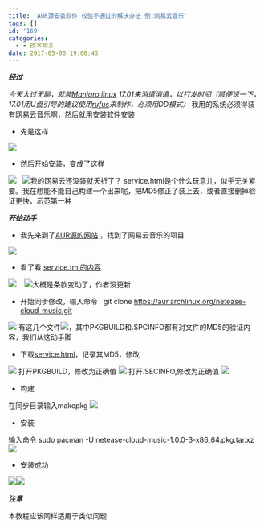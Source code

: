 ```yaml
---
title: 'AUR源安装软件 校验不通过的解决办法 例:网易云音乐'
tags: []
id: '169'
categories:
  - - 技术相关
date: 2017-05-06 19:00:43
---
```


 _**经过**_

 _今天太过无聊，就装[Manjaro linux](https://manjaro.org/) 17.01来消遣消遣，以打发时间（顺便说一下，17.01用U盘引导的建议使用[rufus](https://rufus.akeo.ie/)来制作，必须用DD模式）_ 我用的系统必须得装有网易云音乐啊，然后就用安装软件安装

*   先是这样

![](https://wordpress-1253676827.file.myqcloud.com/wp-content/uploads/2017/05/2017-05-06-17-11-29屏幕截图-1.png)

*   然后开始安装，变成了这样

![](https://wordpress-1253676827.file.myqcloud.com/wp-content/uploads/2017/05/2017-05-06-17-12-06屏幕截图.png)   ![](https://wordpress-1253676827.file.myqcloud.com/wp-content/uploads/2017/05/17c1fa5eddcdef96.jpg)我的网易云还没装就夭折了？ service.html是个什么玩意儿，似乎无关紧要。我在想能不能自己构建一个出来呢，把MD5修正了装上去，或者直接删掉验证更快，示范第一种

**_开始动手_**

*   我先来到了[AUR源的网站](https://aur.archlinux.org/packages) ，找到了网易云音乐的项目

![](http://wordpress-1253676827.file.myqcloud.com/wp-content/uploads/2017/05/2017-05-06-17-21-19屏幕截图-1024x576.png)

*   看了看 [service.tml的内容](http://music.163.com/html/web2/service.html)

![](https://wordpress-1253676827.file.myqcloud.com/wp-content/uploads/2017/05/2017-05-06-17-20-46屏幕截图-1024x576.png)    ![](https://wordpress-1253676827.file.myqcloud.com/wp-content/uploads/2017/05/42805acb2ed6e66f.jpg)大概是条款变动了，作者没更新

*   开始同步修改，输入命令   git clone https://aur.archlinux.org/netease-cloud-music.git

![](https://wordpress-1253676827.file.myqcloud.com/wp-content/uploads/2017/05/2017-05-06-17-19-34屏幕截图.png) 有这几个文件![](https://wordpress-1253676827.file.myqcloud.com/wp-content/uploads/2017/05/2017-05-06-18-35-16屏幕截图.png)，其中PKGBUILD和.SPCINFO都有对文件的MD5的验证内容，我们从这动手脚

*   下载[service.html](http://music.163.com/html/web2/service.html)，记录其MD5，修改

![](https://wordpress-1253676827.file.myqcloud.com/wp-content/uploads/2017/05/2017-05-06-18-39-40屏幕截图.png) 打开PKGBUILD，修改为正确值 ![](https://wordpress-1253676827.file.myqcloud.com/wp-content/uploads/2017/05/2017-05-06-18-41-16屏幕截图.png) 打开.SECINFO,修改为正确值 ![](https://wordpress-1253676827.file.myqcloud.com/wp-content/uploads/2017/05/2017-05-06-18-43-48屏幕截图.png)

*   构建

在同步目录输入makepkg ![](https://wordpress-1253676827.file.myqcloud.com/wp-content/uploads/2017/05/2017-05-06-18-54-00屏幕截图.png)

*   安装

输入命令 sudo pacman -U netease-cloud-music-1.0.0-3-x86\_64.pkg.tar.xz ![](https://wordpress-1253676827.file.myqcloud.com/wp-content/uploads/2017/05/2017-05-06-18-55-40屏幕截图.png)

*   安装成功

![](https://wordpress-1253676827.file.myqcloud.com/wp-content/uploads/2017/05/2017-05-06-18-57-04屏幕截图.png)![](https://wordpress-1253676827.file.myqcloud.com/wp-content/uploads/2017/05/d49e95cfe2995aa.png)  

_**注意**_

本教程应该同样适用于类似问题
